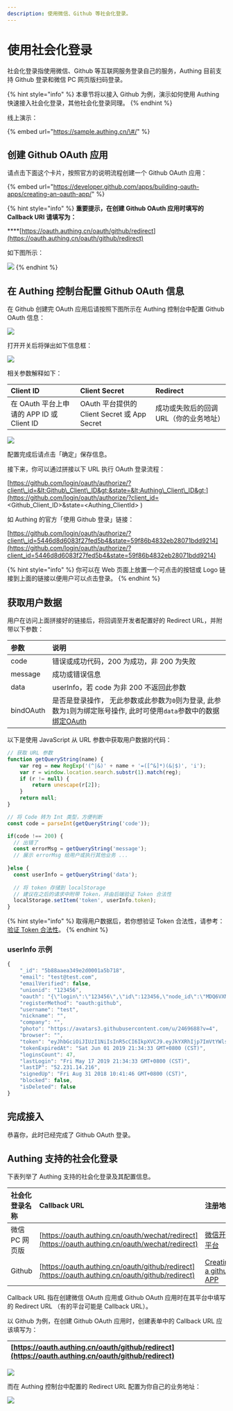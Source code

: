 ```yaml
---
description: 使用微信、Github 等社会化登录。
---
```


# 使用社会化登录

社会化登录指使用微信、Github 等互联网服务登录自己的服务，Authing 目前支持 Github 登录和微信 PC 网页版扫码登录。

{% hint style="info" %}
本章节将以接入 Github 为例，演示如何使用 Authing 快速接入社会化登录，其他社会化登录同理。
{% endhint %}

线上演示：

{% embed url="https://sample.authing.cn/\#/" %}

## 创建 Github OAuth 应用

请点击下面这个卡片，按照官方的说明流程创建一个 Github OAuth 应用：

{% embed url="https://developer.github.com/apps/building-oauth-apps/creating-an-oauth-app/" %}

{% hint style="info" %}
**重要提示，在创建 Github OAuth 应用时填写的 Callback URI 请填写为：**

\*\*\*\*[https://oauth.authing.cn/oauth/github/redirect](https://oauth.authing.cn/oauth/github/redirect)

如下图所示：

![](../.gitbook/assets/image%20%2860%29.png)
{% endhint %}

## 在 Authing 控制台配置 Github OAuth 信息

在 Github 创建完 OAuth 应用后请按照下图所示在 Authing 控制台中配置 Github OAuth 信息：

![](../.gitbook/assets/image%20%2833%29.png)

打开开关后将弹出如下信息框：

![](../.gitbook/assets/image%20%2827%29.png)

相关参数解释如下：

| Client ID | Client Secret | Redirect |
| :--- | :--- | :--- |
| 在 OAuth 平台上申请的 APP ID 或 Client ID | OAuth 平台提供的 Client Secret 或 App Secret | 成功或失败后的回调 URL（你的业务地址） |

![](../.gitbook/assets/image%20%2880%29.png)

配置完成后请点击「确定」保存信息。

接下来，你可以通过拼接以下 URL 执行 OAuth 登录流程：

[https://github.com/login/oauth/authorize/?client\_id=&lt;Github\_Client\_ID&gt;&state=&lt;Authing\_Client\_ID&gt;](https://github.com/login/oauth/authorize/?client_id=<Github_Client_ID>&state=<Authing_ClientId>
)

如 Authing 的官方「使用 Github 登录」链接：

[https://github.com/login/oauth/authorize/?client\_id=5446d8d6083f27fed5b4&state=59f86b4832eb28071bdd9214](https://github.com/login/oauth/authorize/?client_id=5446d8d6083f27fed5b4&state=59f86b4832eb28071bdd9214)

{% hint style="info" %}
你可以在 Web 页面上放置一个可点击的按钮或 Logo 链接到上面的链接以便用户可以点击登录。
{% endhint %}

## 获取用户数据

用户在访问上面拼接好的链接后，将回调至开发者配置好的 Redirect URL，并附带以下参数：

| 参数 | 说明 |
| :--- | :--- |
| code | 错误或成功代码，200 为成功，非 200 为失败 |
| message | 成功或错误信息 |
| data | userInfo，若 code 为非 200 不返回此参数 |
| bindOAuth | 是否是登录操作， 无此参数或此参数为`0`则为登录, 此参数为`1`则为绑定账号操作, 此时可使用`data`参数中的数据[绑定OAuth](https://docs.authing.cn/#/oauth/bind_oauth) |

以下是使用 JavaScript 从 URL 参数中获取用户数据的代码：

```javascript
// 获取 URL 参数
function getQueryString(name) {
    var reg = new RegExp('(^|&)' + name + '=([^&]*)(&|$)', 'i');
    var r = window.location.search.substr(1).match(reg);
    if (r != null) {
        return unescape(r[2]);
    }
    return null;
}

// 将 Code 转为 Int 类型，方便判断
const code = parseInt(getQueryString('code'));

if(code !== 200) {
  // 出错了
  const errorMsg = getQueryString('message');
  // 展示 errorMsg 给用户或执行其他业务 ...
  
}else {
  const userInfo = getQueryString('data');
  
  // 将 token 存储到 localStorage 
  // 建议在之后的请求中附带 Token，并由后端验证 Token 合法性
  localStorage.setItem('token', userInfo.token);
}
```

{% hint style="info" %}
取得用户数据后，若你想验证 Token 合法性，请参考：[验证 Token 合法性](https://learn.authing.cn/authing/advanced/authentication/jwt-token#yan-zheng-token-he-fa-xing)。
{% endhint %}

### userInfo 示例

```javascript
{
    "_id": "5b88aaea349e2d0001a5b718",
    "email": "test@test.com",
    "emailVerified": false,
    "unionid": "123456",
    "oauth": "{\"login\":\"123456\",\"id\":123456,\"node_id\":\"MDQ6VXNlcjI0Njk2ODg=\",\"avatar_url\":\"https://avatars3.githubusercontent.com/u/2469688?v=4\",\"gravatar_id\":\"\",\"url\":\"https://api.github.com/users/test\",\"html_url\":\"https://github.com/test\",\"followers_url\":\"https://api.github.com/users/test/followers\",\"following_url\":\"https://api.github.com/users/test/following{/other_user}\",\"gists_url\":\"https://api.github.com/users/test/gists{/gist_id}\",\"starred_url\":\"https://api.github.com/users/test/starred{/owner}{/repo}\",\"subscriptions_url\":\"https://api.github.com/users/test/subscriptions\",\"organizations_url\":\"https://api.github.com/users/test/orgs\",\"repos_url\":\"https://api.github.com/users/test/repos\",\"events_url\":\"https://api.github.com/users/test/events{/privacy}\",\"received_events_url\":\"https://api.github.com/users/test/received_events\",\"type\":\"User\",\"site_admin\":false,\"name\":\"test\",\"company\":\"test\",\"blog\":\"http://test.com\",\"location\":\"Beijing, China\",\"email\":\"test@test.com\",\"hireable\":null,\"bio\":\"Being NO.1\",\"public_repos\":91,\"public_gists\":0,\"followers\":109,\"following\":27,\"created_at\":\"2012-10-02T06:38:50Z\",\"updated_at\":\"2018-07-23T05:51:23Z\"}",
    "registerMethod": "oauth:github",
    "username": "test",
    "nickname": "",
    "company": "",
    "photo": "https://avatars3.githubusercontent.com/u/2469688?v=4",
    "browser": "",
    "token": "eyJhbGciOiJIUzI1NiIsInR5cCI6IkpXVCJ9.eyJkYXRhIjp7ImVtYWlsIjoieGlleWFuZ0Bkb2RvcmEuY24iLCJ1bmlvbmlkIjoiMjQ2OTY4OCIsImlkIjoiNWI4OGFhZWEzNDllMmQwMDAxYTViNzE4IiwiY2xpZW50SWQiOiI1YTlmYTI2Y2Y4NjM1YTAwMDE4NTUyOGMifSwiaWF0IjoxNTU4MTAwMDczLCJleHAiOjE1NTkzOTYwNzN9.7R_-CGnbPBRjHFaVS0ERWMaGfR_24zYJiBTJvJ4XYxk",
    "tokenExpiredAt": "Sat Jun 01 2019 21:34:33 GMT+0800 (CST)",
    "loginsCount": 47,
    "lastLogin": "Fri May 17 2019 21:34:33 GMT+0800 (CST)",
    "lastIP": "52.231.14.216",
    "signedUp": "Fri Aug 31 2018 10:41:46 GMT+0800 (CST)",
    "blocked": false,
    "isDeleted": false
}
```

## 完成接入

恭喜你，此时已经完成了 Github OAuth 登录。

## Authing 支持的社会化登录

下表列举了 Authing 支持的社会化登录及其配置信息。

| 社会化登录名称 | Callback URL | 注册地址 |
| :--- | :--- | :--- |
| 微信 PC 网页版 | [https://oauth.authing.cn/oauth/wechat/redirect](https://oauth.authing.cn/oauth/wechat/redirect) | [微信开放平台](https://open.weixin.qq.com/cgi-bin/index?t=home/index&lang=zh_CN) |
| Github | [https://oauth.authing.cn/oauth/github/redirect](https://oauth.authing.cn/oauth/github/redirect) | [Creating a github APP](https://developer.github.com/apps/building-github-apps/creating-a-github-app/) |

Callback URL 指在创建微信 OAuth 应用或 Github OAuth 应用时在其平台中填写的 Redirect URL （有的平台可能是 Callback URL）。

以 Github 为例，在创建 Github OAuth 应用时，创建表单中的 Callback URL 应该填写为：

| [https://oauth.authing.cn/oauth/github/redirect](https://oauth.authing.cn/oauth/github/redirect) |
| :--- |


![](../.gitbook/assets/image%20%2860%29.png)

而在 Authing 控制台中配置的 Redirect URL 配置为你自己的业务地址：

![](../.gitbook/assets/image%20%2851%29.png)

